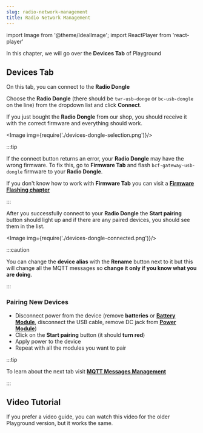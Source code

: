 ```yaml
---
slug: radio-network-management
title: Radio Network Management
---
```

import Image from '@theme/IdealImage';
import ReactPlayer from 'react-player'

In this chapter, we will go over the **Devices Tab** of Playground
## Devices Tab

On this tab, you can connect to the **Radio Dongle**

Choose the **Radio Dongle** (there should be `twr-usb-donge` or `bc-usb-dongle` on the line) from the dropdown list and click **Connect**.

If you just bought the **Radio Dongle** from our shop, you should receive it with the correct firmware and everything should work.

<Image img={require('./devices-dongle-selection.png')}/>

:::tip

If the connect button returns an error, your **Radio Dongle** may have the wrong firmware. To fix this, go to **Firmware Tab** and flash `bcf-gateway-usb-dongle` firmware to your **Radio Dongle**.

If you don't know how to work with **Firmware Tab** you can visit a [**Firmware Flashing chapter**](./firmware-flashing.md)

:::

After you successfully connect to your **Radio Dongle** the **Start pairing** button should light up and if there are any paired devices, you should see them in the list.

<Image img={require('./devices-dongle-connected.png')}/>

:::caution

You can change the **device alias** with the **Rename** button next to it but this will change all the MQTT messages so **change it only if you know what you are doing**.

:::

### Pairing New Devices

- Disconnect power from the device (remove **batteries** or [**Battery Module**](../hardware-modules/about-battery-module.md), disconnect the USB cable, remove DC jack from [**Power Module**](../hardware-modules/about-power-module.md))
- Click on the **Start pairing** button (it should **turn red**)
- Apply power to the device
- Repeat with all the modules you want to pair

:::tip

To learn about the next tab visit [**MQTT Messages Management**](./mqtt-messages-management.md)

:::

## Video Tutorial

If you prefer a video guide, you can watch this video for the older Playground version, but it works the same.


<ReactPlayer controls url='https://www.youtube.com/watch?v=ESrTEdV9PJQ&list=PLfRfhTxkuiVw0s9UQ8x5irref-EBwOghF' />

